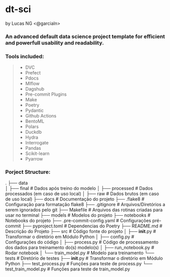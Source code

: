 # dt-sci
by Lucas NG <@garcialn>

### An advanced default data science project template for efficient and powerfull usability and readability.  

### Tools included:
> - DVC
> - Prefect
> - Pdocs
> - Mlflow
> - Dagshub
> - Pre-commit Plugins
> - Make
> - Poetry
> - Pydantic
> - Github Actions
> - BentoML
> - Polars
> - Duckdb
> - Hydra
> - Interrogate
> - Pandas
> - Scikit-learn
> - Pyarrow


### Porject Structure:
.
├── data            
│   ├── final                       # Dados após treino do modelo
│   ├── processed                   # Dados processados (em caso de uso local)
│   ├── raw                         # Dados brutos (em caso de uso local)
├── docs                            # Documentação do projeto
├── .flake8                         # Configuração para formatação flake8
├── .gitignore                      # Arquivos/Diretórios a serem ignorados pelo git
├── Makefile                        # Arquivos das rotinas criadas para usar no terminal
├── models                          # Modelos do projeto
├── notebooks                       # Notebooks do projeto
├── .pre-commit-config.yaml         # Configurações pré-commit
├── pyproject.toml                  # Dependencias do Poetry
├── README.md                       # Descrição do Projeto
├── src                             # Código fonte do projeto
│   ├── __init__.py                 # Transformar o diretório em Módulo Python
│   ├── config.py                   # Configurações do código
│   ├── process.py                  # Código de processamento dos dados para treinamento do(s) modelo(s)
│   ├── run_notebook.py             # Rodar notebook
│   └── train_model.py              # Modelo para treinamento
└── tests                           # Diretório de testes
    ├── __init__.py                 # Transformar o diretório em Módulo Python
    ├── test_process.py             # Funções para teste de process.py
    └── test_train_model.py         # Funções para teste de train_model.py